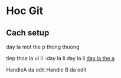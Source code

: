 # Hoc Git


## Cach setup

day la mot the p thong thuong

tiep thoa la ul li 
-day la li
day la li
[day la the a](google.com)

HandleA da edit
Handle B da edit
